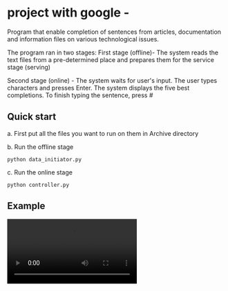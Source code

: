 # project with google - 
Program that enable completion of sentences from articles, documentation and information files on various technological issues.

The program ran in two stages:
First stage (offline)- The system reads the text files from a pre-determined place and prepares them for the service stage (serving)

Second stage (online) - The system waits for user's input.
The user types characters and presses Enter. The system displays the five best completions. To finish typing the sentence, press #

Quick start
-----------
a. First put all the files you want to run on them in Archive directory

b. Run the offline stage
 ```
python data_initiator.py
 ```
c. Run the online stage
```
python controller.py
 ```

Example
-----------
![Demo](https://user-images.githubusercontent.com/70665664/105208287-34212c80-5b51-11eb-99a5-381d51b7aa41.mp4)
